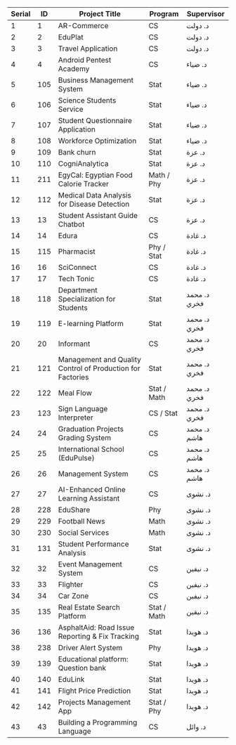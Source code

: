| Serial | ID  | Project Title                                              | Program     | Supervisor    |
|--------|-----|------------------------------------------------------------|-------------|---------------|
| 1      | 1   | AR-Commerce                                                | CS          | د. دولت       |
| 2      | 2   | EduPlat                                                    | CS          | د. دولت       |
| 3      | 3   | Travel Application                                         | CS          | د. دولت       |
| 4      | 4   | Android Pentest Academy                                    | CS          | د. ضياء       |
| 5      | 105 | Business Management System                                 | Stat        | د. ضياء       |
| 6      | 106 | Science Students Service                                   | Stat        | د. ضياء       |
| 7      | 107 | Student Questionnaire Application                          | Stat        | د. ضياء       |
| 8      | 108 | Workforce Optimization                                     | Stat        | د. ضياء       |
| 9      | 109 | Bank churn                                                 | Stat        | د. عزة        |
| 10     | 110 | CogniAnalytica                                             | Stat        | د. عزة        |
| 11     | 211 | EgyCal: Egyptian Food Calorie Tracker                      | Math / Phy  | د. عزة        |
| 12     | 112 | Medical Data Analysis for Disease Detection                | Stat        | د. عزة        |
| 13     | 13  | Student Assistant Guide Chatbot                            | CS          | د. عزة        |
| 14     | 14  | Edura                                                      | CS          | د. غادة       |
| 15     | 115 | Pharmacist                                                 | Phy / Stat  | د. غادة       |
| 16     | 16  | SciConnect                                                 | CS          | د. غادة       |
| 17     | 17  | Tech Tonic                                                 | CS          | د. غادة       |
| 18     | 118 | Department Specialization for Students                     | Stat        | د. محمد فخري  |
| 19     | 119 | E-learning Platform                                        | Stat        | د. محمد فخري  |
| 20     | 20  | Informant                                                  | CS          | د. محمد فخري  |
| 21     | 121 | Management and Quality Control of Production for Factories | Stat        | د. محمد فخري  |
| 22     | 122 | Meal Flow                                                  | Stat / Math | د. محمد فخري  |
| 23     | 123 | Sign Language Interpreter                                  | CS / Stat   | د. محمد فخري  |
| 24     | 24  | Graduation Projects Grading System                         | CS          | د. محمد هاشم  |
| 25     | 25  | International School (EduPulse)                            | CS          | د. محمد هاشم  |
| 26     | 26  | Management System                                          | CS          | د. محمد هاشم  |
| 27     | 27  | AI-Enhanced Online Learning Assistant                      | CS          | د. نشوى       |
| 28     | 228 | EduShare                                                   | Phy         | د. نشوى       |
| 29     | 229 | Football News                                              | Math        | د. نشوى       |
| 30     | 230 | Social Services                                            | Math        | د. نشوى       |
| 31     | 131 | Student Performance Analysis                               | Stat        | د. نشوى       |
| 32     | 32  | Event Management System                                    | CS          | د. نيفين      |
| 33     | 33  | Flighter                                                   | CS          | د. نيفين      |
| 34     | 34  | Car Zone                                                   | CS          | د. نيفين      |
| 35     | 135 | Real Estate Search Platform                                | Stat / Math | د. نيفين      |
| 36     | 136 | AsphaltAid: Road Issue Reporting & Fix Tracking            | Stat        | د. هويدا      |
| 38     | 238 | Driver Alert System                                        | Phy         | د. هويدا      |
| 39     | 139 | Educational platform: Question bank                        | Stat        | د. هويدا      |
| 40     | 140 | EduLink                                                    | Stat        | د. هويدا      |
| 41     | 141 | Flight Price Prediction                                    | Stat        | د. هويدا      |
| 42     | 142 | Projects Management App                                    | Stat / Phy  | د. هويدا      |
| 43     | 43  | Building a Programming Language                            | CS          | د. وائل       |
